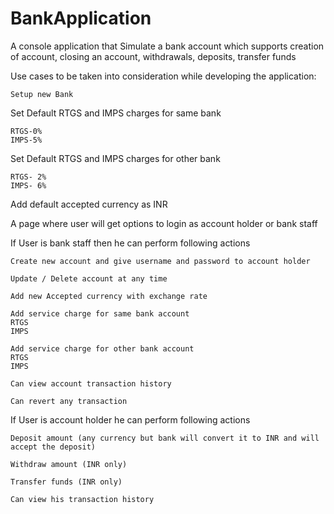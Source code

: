 # BankApplication
A console application that Simulate a bank account which supports creation of account, closing an account, withdrawals, deposits, transfer funds

Use cases to be taken into consideration while developing the application:

  	Setup new Bank
 
Set Default RTGS and IMPS charges for same bank 
  
    RTGS-0%
    IMPS-5%
Set Default RTGS and IMPS charges for other bank 
  
    RTGS- 2%
    IMPS- 6%
Add default accepted currency as INR
  
A page where user will get options to login as account holder or bank staff
  
If User is bank staff then he can perform following actions

	Create new account and give username and password to account holder
      
	Update / Delete account at any time

	Add new Accepted currency with exchange rate 

	Add service charge for same bank account
	RTGS
	IMPS

	Add service charge for other bank account
	RTGS
	IMPS

	Can view account transaction history

	Can revert any transaction

If User is account holder he can perform following actions 

	Deposit amount (any currency but bank will convert it to INR and will accept the deposit)

	Withdraw amount (INR only)

	Transfer funds (INR only)

	Can view his transaction history
